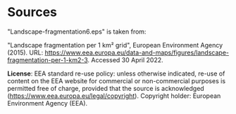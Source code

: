 Sources
=======

"Landscape-fragmentation6.eps" is taken from:

"Landscape fragmentation per 1 km² grid", European Environment Agency (2015). URL:
https://www.eea.europa.eu/data-and-maps/figures/landscape-fragmentation-per-1-km2-3.
Accessed 30 April 2022.

**License**: EEA standard re-use policy: unless otherwise indicated, re-use of content on
the EEA website for commercial or non-commercial purposes is permitted free of charge,
provided that the source is acknowledged (https://www.eea.europa.eu/legal/copyright).
Copyright holder: European Environment Agency (EEA).